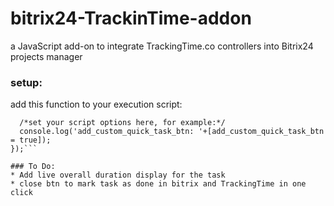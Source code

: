 # bitrix24-TrackinTime-addon
a JavaScript add-on to integrate TrackingTime.co controllers into Bitrix24 projects manager

### setup:
add this function to your execution script:
  ``` $.getScript("https://cdn.rawgit.com/eyal670/bitrix24-TrackinTime-addon/master/bitrix24-TrackinTime.js", function () {
    /*set your script options here, for example:*/
    console.log('add_custom_quick_task_btn: '+[add_custom_quick_task_btn = true]);
  });```

### To Do:
* Add live overall duration display for the task
* close btn to mark task as done in bitrix and TrackingTime in one click
